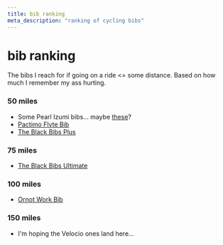 ```yaml
---
title: bib ranking
meta_description: "ranking of cycling bibs"
---
```


# bib ranking

The bibs I reach for if going on a ride <= some distance. Based on how much I remember my ass hurting.

### 50 miles

- Some Pearl Izumi bibs... maybe [these](https://www.pearlizumi.com/collections/mens-road-cycling-shorts-bib-shorts/products/mens-interval-cargo-bib-shorts-11112031?variant=40648302493867)? 
- [Pactimo Flyte Bib](https://www.pactimo.com/collections/mens-road-cycling-bib-shorts/products/mens-flyte-cycling-bibs)
- [The Black Bibs Plus](https://theblackbibs.com/collections/mens-bibs/products/the-black-bibs-plus)

### 75 miles

- [The Black Bibs Ultimate](https://theblackbibs.com/collections/mens-bibs/products/the-black-bibs-ultimate)

### 100 miles

- [Ornot Work Bib](https://www.ornotbike.com/products/work-bib-short-black)

### 150 miles

- I'm hoping the Velocio ones land here...

